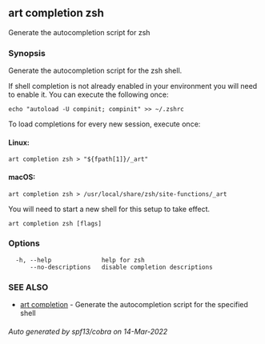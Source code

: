 ## art completion zsh

Generate the autocompletion script for zsh

### Synopsis

Generate the autocompletion script for the zsh shell.

If shell completion is not already enabled in your environment you will need
to enable it.  You can execute the following once:

	echo "autoload -U compinit; compinit" >> ~/.zshrc

To load completions for every new session, execute once:

#### Linux:

	art completion zsh > "${fpath[1]}/_art"

#### macOS:

	art completion zsh > /usr/local/share/zsh/site-functions/_art

You will need to start a new shell for this setup to take effect.


```
art completion zsh [flags]
```

### Options

```
  -h, --help              help for zsh
      --no-descriptions   disable completion descriptions
```

### SEE ALSO

* [art completion](art_completion.md)	 - Generate the autocompletion script for the specified shell

###### Auto generated by spf13/cobra on 14-Mar-2022
